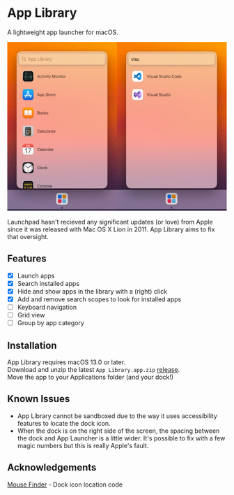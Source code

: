 # App Library
A lightweight app launcher for macOS.

![App Library Screenshots](~images/header.jpg)

Launchpad hasn't recieved any significant updates (or love) from Apple since it was released with Mac OS X Lion in 2011.  App Library aims to fix that oversight.

## Features
- [x] Launch apps
- [x] Search installed apps
- [x] Hide and show apps in the library with a (right) click
- [x] Add and remove search scopes to look for installed apps
- [ ] Keyboard navigation
- [ ] Grid view
- [ ] Group by app category

## Installation
App Library requires macOS 13.0 or later.\
Download and unzip the latest `App Library.app.zip` [release](https://github.com/ryanslikesocool/AppLibrary/releases/latest).\
Move the app to your Applications folder (and your dock!)

## Known Issues
- App Library cannot be sandboxed due to the way it uses accessibility features to locate the dock icon.
- When the dock is on the right side of the screen, the spacing between the dock and App Launcher is a little wider.  It's possible to fix with a few magic numbers but this is really Apple's fault.

## Acknowledgements
[Mouse Finder](https://github.com/neilsardesai/Mouse-Finder) - Dock icon location code

